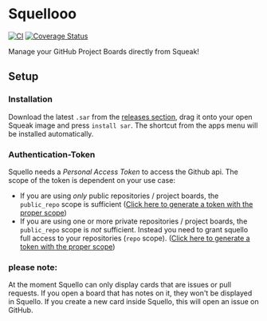 Squellooo
=======
[![CI](https://github.com/hpi-swa-teaching/ProjectBoard/workflows/CI/badge.svg?branch=master)](https://github.com/hpi-swa-teaching/ProjectBoard/actions)
[![Coverage Status](https://coveralls.io/repos/github/hpi-swa-teaching/ProjectBoard/badge.svg?branch=master)](https://coveralls.io/github/hpi-swa-teaching/ProjectBoard?branch=master)

Manage your GitHub Project Boards directly from Squeak!

## Setup

### Installation

Download the latest `.sar` from the [releases section](https://github.com/hpi-swa-teaching/ProjectBoard/releases), drag it onto your open Squeak image and press `install sar`. The shortcut from the apps menu will be installed automatically.

### Authentication-Token

Squello needs a *Personal Access Token* to access the Github api. The scope of the token is dependent on your use case:
- If you are using *only* public repositories / project boards, the `public_repo` scope is sufficient ([Click here to generate a token with the proper scope](https://github.com/settings/tokens/new?description=Squello&scopes=public_repo))
- If you are using one or more private repositories / project boards, the `public_repo` scope is *not* sufficient. Instead you need to grant squello full access to your repositories (`repo` scope). ([Click here to generate a token with the proper scope](https://github.com/settings/tokens/new?description=Squello&scopes=repo))

### please note:

At the moment Squello can only display cards that are issues or pull requests. If you open a board that has notes on it, they won't be displayed in Squello. If you create a new card inside Squello, this will open an issue on GitHub.
